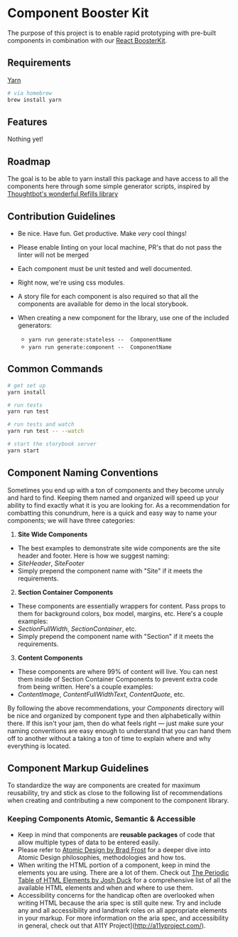 # Component Booster Kit

The purpose of this project is to enable rapid prototyping with pre-built components in combination with our
[React BoosterKit](https://github.com/spartansystems/booster-kit-react).

## Requirements

[Yarn](https://github.com/yarnpkg/yarn)

```bash
# via homebrew
brew install yarn
```

## Features

Nothing yet!

## Roadmap

The goal is to be able to yarn install this package and have access to all the components here through some simple
generator scripts, inspired by [Thoughtbot's wonderful Refills library](https://github.com/thoughtbot/refills)

## Contribution Guidelines

* Be nice. Have fun. Get productive. Make *very* cool things!

* Please enable linting on your local machine, PR's that do not pass the linter
  will not be merged

* Each component must be unit tested and well documented.

* Right now, we're using css modules.

* A story file for each component is also required so that all the components
  are available for demo in the local storybook.

* When creating a new component for the library, use one of the included
  generators:
  - `yarn run generate:stateless --  ComponentName`
  - `yarn run generate:component --  ComponentName`

## Common Commands

```bash
# get set up
yarn install

# run tests
yarn run test

# run tests and watch
yarn run test -- --watch

# start the storybook server
yarn start
```

## Component Naming Conventions

Sometimes you end up with a ton of components and they become unruly and hard to find. Keeping them named and organized
will speed up your ability to find exactly what it is you are looking for. As a recommendation for combatting this
conundrum, here is a quick and easy way to name your components; we will have three categories:

1. **Site Wide Components**
  - The best examples to demonstrate site wide components are the site header and footer. Here is how we suggest naming:
  - *SiteHeader*, *SiteFooter*
  - Simply prepend the component name with "Site" if it meets the requirements.
2. **Section Container Components**
  - These components are essentially wrappers for content. Pass props to them for background colors, box model,
  margins, etc. Here's a couple examples:
  - *SectionFullWidth*, *SectionContainer*, etc.
  - Simply prepend the component name with "Section" if it meets the requirements.
3. **Content Components**
  - These components are where 99% of content will live. You can nest them inside of Section Container Components to
  prevent extra code from being written. Here's a couple examples:
  - *ContentImage*, *ContentFullWidthText*, *ContentQuote*, etc.

By following the above recommendations, your *Components* directory will be nice and organized by component type and then
alphabetically within there. If this isn't your jam, then do what feels right — just make sure your naming conventions
are easy enough to understand that you can hand them off to another without a taking a ton of time to explain where and why everything is located.

## Component Markup Guidelines

To standardize the way are components are created for maximum reusability, try and stick as close to the following list
of recommendations when creating and contributing a new component to the component library.

### Keeping Components Atomic, Semantic & Accessible

* Keep in mind that components are **reusable packages** of code that allow multiple types of data to be entered easily.
* Please refer to [Atomic Design by Brad Frost](http://atomicdesign.bradfrost.com/table-of-contents/) for a deeper dive
into Atomic Design philosophies, methodologies and how tos.
* When writing the HTML portion of a component, keep in mind the elements you are using. There are a lot of them. Check
out [The Periodic Table of HTML Elements by Josh Duck](http://zqsmm.qiniucdn.com/data/20110511083224/index.html) for a
comprehensive list of all the available HTML elements and when and where to use them.
* Accessibility concerns for the handicap often are overlooked when writing HTML because the aria spec is still quite new.
Try and include any and all accessibility and landmark roles on all appropriate elements in your markup. For more
information on the aria spec, and accessibility in general, check out that A11Y Project](http://a11yproject.com/).
